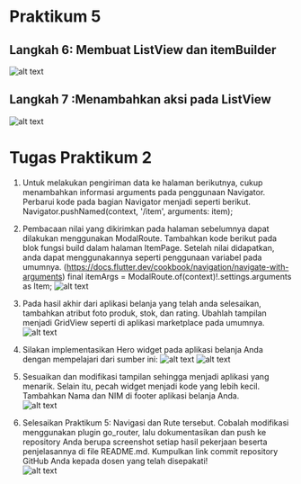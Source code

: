 # Praktikum 5

## Langkah 6: Membuat ListView dan itemBuilder

![alt text](image.png)

## Langkah 7 :Menambahkan aksi pada ListView

![alt text](image-1.png)

# Tugas Praktikum 2

1. Untuk melakukan pengiriman data ke halaman berikutnya, cukup menambahkan informasi arguments pada penggunaan Navigator. Perbarui kode pada bagian Navigator menjadi seperti berikut.
   Navigator.pushNamed(context, '/item', arguments: item);<br>
2. Pembacaan nilai yang dikirimkan pada halaman sebelumnya dapat dilakukan menggunakan ModalRoute. Tambahkan kode berikut pada blok fungsi build dalam halaman ItemPage. Setelah nilai didapatkan, anda dapat menggunakannya seperti penggunaan variabel pada umumnya. (https://docs.flutter.dev/cookbook/navigation/navigate-with-arguments)
   final itemArgs = ModalRoute.of(context)!.settings.arguments as Item;
   ![alt text](image-2.png)
3. Pada hasil akhir dari aplikasi belanja yang telah anda selesaikan, tambahkan atribut foto produk, stok, dan rating. Ubahlah tampilan menjadi GridView seperti di aplikasi marketplace pada umumnya.<br>
   ![alt text](no3.jpeg)

4. Silakan implementasikan Hero widget pada aplikasi belanja Anda dengan mempelajari dari sumber ini:
   ![alt text](image-3.png) ![alt text](image-4.png)

5. Sesuaikan dan modifikasi tampilan sehingga menjadi aplikasi yang menarik. Selain itu, pecah widget menjadi kode yang lebih kecil. Tambahkan Nama dan NIM di footer aplikasi belanja Anda.<br>
   ![alt text](no5.jpeg)
6. Selesaikan Praktikum 5: Navigasi dan Rute tersebut. Cobalah modifikasi menggunakan plugin go_router, lalu dokumentasikan dan push ke repository Anda berupa screenshot setiap hasil pekerjaan beserta penjelasannya di file README.md. Kumpulkan link commit repository GitHub Anda kepada dosen yang telah disepakati!<br>
   ![alt text](image-5.png)

